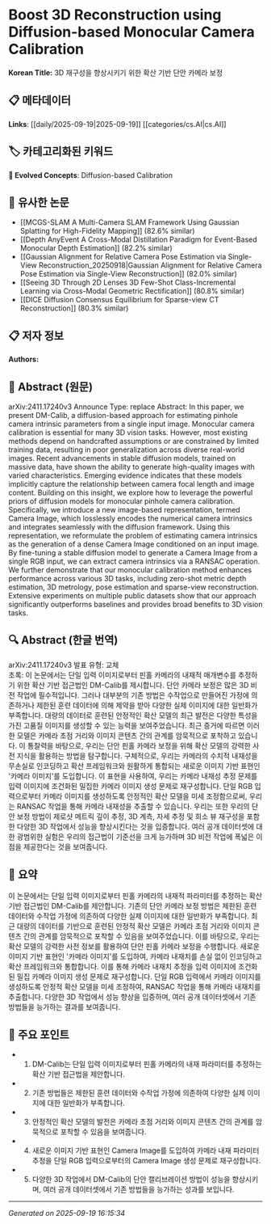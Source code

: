 
# Boost 3D Reconstruction using Diffusion-based Monocular Camera Calibration

**Korean Title:** 3D 재구성을 향상시키기 위한 확산 기반 단안 카메라 보정

## 📋 메타데이터

**Links**: [[daily/2025-09-19|2025-09-19]] [[categories/cs.AI|cs.AI]]

## 🏷️ 카테고리화된 키워드
**🚀 Evolved Concepts**: Diffusion-based Calibration

## 🔗 유사한 논문
- [[MCGS-SLAM A Multi-Camera SLAM Framework Using Gaussian Splatting for High-Fidelity Mapping]] (82.6% similar)
- [[Depth AnyEvent A Cross-Modal Distillation Paradigm for Event-Based Monocular Depth Estimation]] (82.2% similar)
- [[Gaussian Alignment for Relative Camera Pose Estimation via Single-View Reconstruction_20250918|Gaussian Alignment for Relative Camera Pose Estimation via Single-View Reconstruction]] (82.0% similar)
- [[Seeing 3D Through 2D Lenses 3D Few-Shot Class-Incremental Learning via Cross-Modal Geometric Rectification]] (80.8% similar)
- [[DICE Diffusion Consensus Equilibrium for Sparse-view CT Reconstruction]] (80.3% similar)

## 📋 저자 정보

**Authors:** 

## 📄 Abstract (원문)

arXiv:2411.17240v3 Announce Type: replace 
Abstract: In this paper, we present DM-Calib, a diffusion-based approach for estimating pinhole camera intrinsic parameters from a single input image. Monocular camera calibration is essential for many 3D vision tasks. However, most existing methods depend on handcrafted assumptions or are constrained by limited training data, resulting in poor generalization across diverse real-world images. Recent advancements in stable diffusion models, trained on massive data, have shown the ability to generate high-quality images with varied characteristics. Emerging evidence indicates that these models implicitly capture the relationship between camera focal length and image content. Building on this insight, we explore how to leverage the powerful priors of diffusion models for monocular pinhole camera calibration. Specifically, we introduce a new image-based representation, termed Camera Image, which losslessly encodes the numerical camera intrinsics and integrates seamlessly with the diffusion framework. Using this representation, we reformulate the problem of estimating camera intrinsics as the generation of a dense Camera Image conditioned on an input image. By fine-tuning a stable diffusion model to generate a Camera Image from a single RGB input, we can extract camera intrinsics via a RANSAC operation. We further demonstrate that our monocular calibration method enhances performance across various 3D tasks, including zero-shot metric depth estimation, 3D metrology, pose estimation and sparse-view reconstruction. Extensive experiments on multiple public datasets show that our approach significantly outperforms baselines and provides broad benefits to 3D vision tasks.

## 🔍 Abstract (한글 번역)

arXiv:2411.17240v3 발표 유형: 교체  
초록: 이 논문에서는 단일 입력 이미지로부터 핀홀 카메라의 내재적 매개변수를 추정하기 위한 확산 기반 접근법인 DM-Calib를 제시합니다. 단안 카메라 보정은 많은 3D 비전 작업에 필수적입니다. 그러나 대부분의 기존 방법은 수작업으로 만들어진 가정에 의존하거나 제한된 훈련 데이터에 의해 제약을 받아 다양한 실제 이미지에 대한 일반화가 부족합니다. 대량의 데이터로 훈련된 안정적인 확산 모델의 최근 발전은 다양한 특성을 가진 고품질 이미지를 생성할 수 있는 능력을 보여주었습니다. 최근 증거에 따르면 이러한 모델은 카메라 초점 거리와 이미지 콘텐츠 간의 관계를 암묵적으로 포착하고 있습니다. 이 통찰력을 바탕으로, 우리는 단안 핀홀 카메라 보정을 위해 확산 모델의 강력한 사전 지식을 활용하는 방법을 탐구합니다. 구체적으로, 우리는 카메라의 수치적 내재성을 무손실로 인코딩하고 확산 프레임워크와 원활하게 통합되는 새로운 이미지 기반 표현인 '카메라 이미지'를 도입합니다. 이 표현을 사용하여, 우리는 카메라 내재성 추정 문제를 입력 이미지에 조건화된 밀집한 카메라 이미지 생성 문제로 재구성합니다. 단일 RGB 입력으로부터 카메라 이미지를 생성하도록 안정적인 확산 모델을 미세 조정함으로써, 우리는 RANSAC 작업을 통해 카메라 내재성을 추출할 수 있습니다. 우리는 또한 우리의 단안 보정 방법이 제로샷 메트릭 깊이 추정, 3D 계측, 자세 추정 및 희소 뷰 재구성을 포함한 다양한 3D 작업에서 성능을 향상시킨다는 것을 입증합니다. 여러 공개 데이터셋에 대한 광범위한 실험은 우리의 접근법이 기준선을 크게 능가하며 3D 비전 작업에 폭넓은 이점을 제공한다는 것을 보여줍니다.

## 📝 요약

이 논문에서는 단일 입력 이미지로부터 핀홀 카메라의 내재적 파라미터를 추정하는 확산 기반 접근법인 DM-Calib를 제안합니다. 기존의 단안 카메라 보정 방법은 제한된 훈련 데이터와 수작업 가정에 의존하여 다양한 실제 이미지에 대한 일반화가 부족합니다. 최근 대량의 데이터를 기반으로 훈련된 안정적 확산 모델은 카메라 초점 거리와 이미지 콘텐츠 간의 관계를 암묵적으로 포착할 수 있음을 보여주었습니다. 이를 바탕으로, 우리는 확산 모델의 강력한 사전 정보를 활용하여 단안 핀홀 카메라 보정을 수행합니다. 새로운 이미지 기반 표현인 '카메라 이미지'를 도입하여, 카메라 내재치를 손실 없이 인코딩하고 확산 프레임워크와 통합합니다. 이를 통해 카메라 내재치 추정을 입력 이미지에 조건화된 밀집 카메라 이미지 생성 문제로 재구성합니다. 단일 RGB 입력에서 카메라 이미지를 생성하도록 안정적 확산 모델을 미세 조정하여, RANSAC 작업을 통해 카메라 내재치를 추출합니다. 다양한 3D 작업에서 성능 향상을 입증하며, 여러 공개 데이터셋에서 기존 방법들을 능가하는 결과를 보여줍니다.

## 🎯 주요 포인트

- 1. DM-Calib는 단일 입력 이미지로부터 핀홀 카메라의 내재 파라미터를 추정하는 확산 기반 접근법을 제안합니다.

- 2. 기존 방법들은 제한된 훈련 데이터와 수작업 가정에 의존하여 다양한 실제 이미지에 대한 일반화가 부족합니다.

- 3. 안정적인 확산 모델의 발전은 카메라 초점 거리와 이미지 콘텐츠 간의 관계를 암묵적으로 포착할 수 있음을 보여줍니다.

- 4. 새로운 이미지 기반 표현인 Camera Image를 도입하여 카메라 내재 파라미터 추정을 단일 RGB 입력으로부터의 Camera Image 생성 문제로 재구성합니다.

- 5. 다양한 3D 작업에서 DM-Calib의 단안 캘리브레이션 방법이 성능을 향상시키며, 여러 공개 데이터셋에서 기존 방법들을 능가하는 성과를 보입니다.

---

*Generated on 2025-09-19 16:15:34*